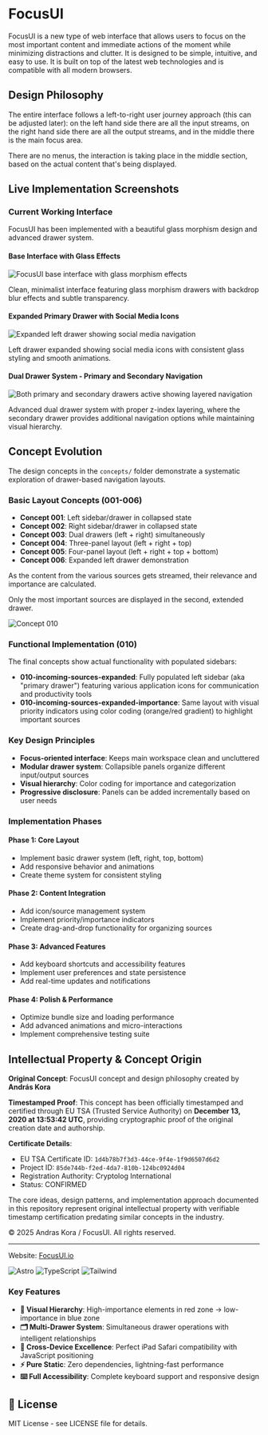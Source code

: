 
# FocusUI

FocusUI is a new type of web interface that allows users to focus on the most important content and immediate actions of the moment while minimizing distractions and clutter. It is designed to be simple, intuitive, and easy to use. It is built on top of the latest web technologies and is compatible with all modern browsers.

## Design Philosophy

The entire interface follows a left-to-right user journey approach (this can be adjusted later): on the left hand side there are all the input streams, on the right hand side there are all the output streams, and in the middle there is the main focus area.

There are no menus, the interaction is taking place in the middle section, based on the actual content that's being displayed.

## Live Implementation Screenshots

### Current Working Interface

FocusUI has been implemented with a beautiful glass morphism design and advanced drawer system.

#### Base Interface with Glass Effects

![FocusUI base interface with glass morphism effects](public/images/screenshots/FocusUI-demo-1280x720-closed.png)

Clean, minimalist interface featuring glass morphism drawers with backdrop blur effects and subtle transparency.

#### Expanded Primary Drawer with Social Media Icons

![Expanded left drawer showing social media navigation](public/images/screenshots/FocusUI-demo-1280x720-expanded.png)

Left drawer expanded showing social media icons with consistent glass styling and smooth animations.

#### Dual Drawer System - Primary and Secondary Navigation

![Both primary and secondary drawers active showing layered navigation](public/images/screenshots/FocusUI-demo-1280x720-expanded.png)

Advanced dual drawer system with proper z-index layering, where the secondary drawer provides additional navigation options while maintaining visual hierarchy.

## Concept Evolution

The design concepts in the `concepts/` folder demonstrate a systematic exploration of drawer-based navigation layouts.

### Basic Layout Concepts (001-006)

- **Concept 001**: Left sidebar/drawer in collapsed state
- **Concept 002**: Right sidebar/drawer in collapsed state  
- **Concept 003**: Dual drawers (left + right) simultaneously
- **Concept 004**: Three-panel layout (left + right + top)
- **Concept 005**: Four-panel layout (left + right + top + bottom)
- **Concept 006**: Expanded left drawer demonstration

As the content from the various sources gets streamed, their relevance and importance are calculated.

Only the most important sources are displayed in the second, extended drawer.

![Concept 010](public/images/screenshots/FocusUI-concept-012-important-icons-with-shadow.png)

### Functional Implementation (010)

The final concepts show actual functionality with populated sidebars:

- **010-incoming-sources-expanded**: Fully populated left sidebar (aka "primary drawer") featuring various application icons for communication and productivity tools
- **010-incoming-sources-expanded-importance**: Same layout with visual priority indicators using color coding (orange/red gradient) to highlight important sources

### Key Design Principles

- **Focus-oriented interface**: Keeps main workspace clean and uncluttered
- **Modular drawer system**: Collapsible panels organize different input/output sources
- **Visual hierarchy**: Color coding for importance and categorization
- **Progressive disclosure**: Panels can be added incrementally based on user needs

### Implementation Phases

#### Phase 1: Core Layout

- Implement basic drawer system (left, right, top, bottom)
- Add responsive behavior and animations
- Create theme system for consistent styling

#### Phase 2: Content Integration

- Add icon/source management system
- Implement priority/importance indicators
- Create drag-and-drop functionality for organizing sources

#### Phase 3: Advanced Features

- Add keyboard shortcuts and accessibility features
- Implement user preferences and state persistence
- Add real-time updates and notifications

#### Phase 4: Polish & Performance

- Optimize bundle size and loading performance
- Add advanced animations and micro-interactions
- Implement comprehensive testing suite

## Intellectual Property & Concept Origin

**Original Concept**: FocusUI concept and design philosophy created by **András Kora**

**Timestamped Proof**: This concept has been officially timestamped and certified through EU TSA (Trusted Service Authority) on **December 13, 2020 at 13:53:42 UTC**, providing cryptographic proof of the original creation date and authorship.

**Certificate Details**:

- EU TSA Certificate ID: `1d4b78b7f3d3-44ce-9f4e-1f9d6507d6d2`
- Project ID: `85de744b-f2ed-4da7-810b-124bc0924d04`
- Registration Authority: Cryptolog International
- Status: CONFIRMED

The core ideas, design patterns, and implementation approach documented in this repository represent original intellectual property with verifiable timestamp certification predating similar concepts in the industry.

© 2025 Andras Kora / FocusUI. All rights reserved.

---

Website: [FocusUI.io](https://focusui.io)

![Astro](https://img.shields.io/badge/astro-4.16.9-orange?style=flat&logo=astro&logoColor=orange)
![TypeScript](https://img.shields.io/badge/typescript-5.6.3-blue?style=flat&logo=typescript)
![Tailwind](https://img.shields.io/badge/tailwind-3.4.14-cyan?style=flat&logo=tailwindcss)

### Key Features

- **🎨 Visual Hierarchy**: High-importance elements in red zone → low-importance in blue zone
- **🗂️ Multi-Drawer System**: Simultaneous drawer operations with intelligent relationships
- **📱 Cross-Device Excellence**: Perfect iPad Safari compatibility with JavaScript positioning
- **⚡ Pure Static**: Zero dependencies, lightning-fast performance
- **⌨️ Full Accessibility**: Complete keyboard support and responsive design

## 📄 License

MIT License - see LICENSE file for details.
